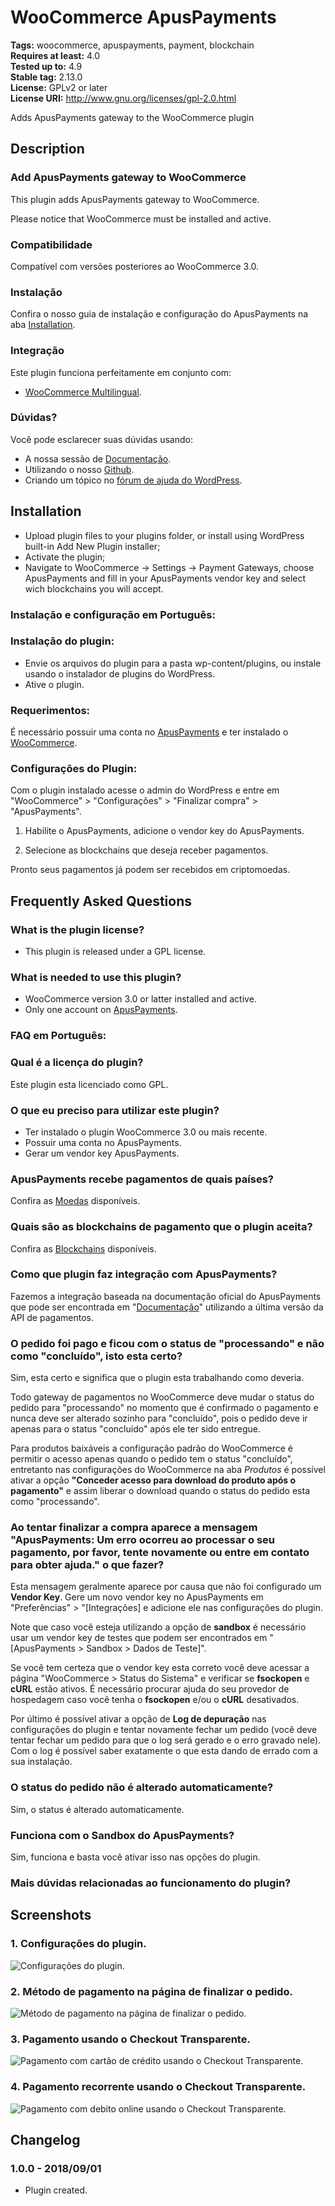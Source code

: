 # WooCommerce ApusPayments #
**Tags:** woocommerce, apuspayments, payment, blockchain  
**Requires at least:** 4.0  
**Tested up to:** 4.9  
**Stable tag:** 2.13.0  
**License:** GPLv2 or later  
**License URI:** http://www.gnu.org/licenses/gpl-2.0.html  

Adds ApusPayments gateway to the WooCommerce plugin

## Description ##

### Add ApusPayments gateway to WooCommerce ###

This plugin adds ApusPayments gateway to WooCommerce.

Please notice that WooCommerce must be installed and active.

### Compatibilidade ###

Compatível com versões posteriores ao WooCommerce 3.0.

### Instalação ###

Confira o nosso guia de instalação e configuração do ApusPayments na aba [Installation](http://wordpress.org/plugins/woocommerce-apuspayments/installation/).

### Integração ###

Este plugin funciona perfeitamente em conjunto com:

* [WooCommerce Multilingual](https://wordpress.org/plugins/woocommerce-multilingual/).

### Dúvidas? ###

Você pode esclarecer suas dúvidas usando:

* A nossa sessão de [Documentação](https://docs.apuspayments.com/).
* Utilizando o nosso [Github](https://github.com/apuspayments/WooComercePlugin).
* Criando um tópico no [fórum de ajuda do WordPress](http://wordpress.org/support/plugin/woocommerce-apuspayments).

## Installation ##

* Upload plugin files to your plugins folder, or install using WordPress built-in Add New Plugin installer;
* Activate the plugin;
* Navigate to WooCommerce -> Settings -> Payment Gateways, choose ApusPayments and fill in your ApusPayments vendor key and select wich blockchains you will accept.

### Instalação e configuração em Português: ###

### Instalação do plugin: ###

* Envie os arquivos do plugin para a pasta wp-content/plugins, ou instale usando o instalador de plugins do WordPress.
* Ative o plugin.

### Requerimentos: ###

É necessário possuir uma conta no [ApusPayments](http://apuspayments.com/) e ter instalado o [WooCommerce](http://wordpress.org/plugins/woocommerce/).

### Configurações do Plugin: ###

Com o plugin instalado acesse o admin do WordPress e entre em "WooCommerce" > "Configurações" > "Finalizar compra" > "ApusPayments".

1) Habilite o ApusPayments, adicione o vendor key do ApusPayments.

2) Selecione as blockchains que deseja receber pagamentos.

Pronto seus pagamentos já podem ser recebidos em criptomoedas.

## Frequently Asked Questions ##

### What is the plugin license? ###

* This plugin is released under a GPL license.

### What is needed to use this plugin? ###

* WooCommerce version 3.0 or latter installed and active.
* Only one account on [ApusPayments](http://apuspayments.com/ "ApusPayments").

### FAQ em Português: ###

### Qual é a licença do plugin? ###

Este plugin esta licenciado como GPL.

### O que eu preciso para utilizar este plugin? ###

* Ter instalado o plugin WooCommerce 3.0 ou mais recente.
* Possuir uma conta no ApusPayments.
* Gerar um vendor key ApusPayments.

### ApusPayments recebe pagamentos de quais países? ###

Confira as [Moedas](https://github.com/apuspayments/docs) disponíveis.

### Quais são as blockchains de pagamento que o plugin aceita? ###

Confira as [Blockchains](https://github.com/apuspayments/docs) disponíveis.

### Como que plugin faz integração com ApusPayments? ###

Fazemos a integração baseada na documentação oficial do ApusPayments que pode ser encontrada em "[Documentação](https://docs.apuspayments.com)" utilizando a última versão da API de pagamentos.

### O pedido foi pago e ficou com o status de "processando" e não como "concluído", isto esta certo? ###

Sim, esta certo e significa que o plugin esta trabalhando como deveria.

Todo gateway de pagamentos no WooCommerce deve mudar o status do pedido para "processando" no momento que é confirmado o pagamento e nunca deve ser alterado sozinho para "concluído", pois o pedido deve ir apenas para o status "concluído" após ele ter sido entregue.

Para produtos baixáveis a configuração padrão do WooCommerce é permitir o acesso apenas quando o pedido tem o status "concluído", entretanto nas configurações do WooCommerce na aba *Produtos* é possível ativar a opção **"Conceder acesso para download do produto após o pagamento"** e assim liberar o download quando o status do pedido esta como "processando".

### Ao tentar finalizar a compra aparece a mensagem "ApusPayments: Um erro ocorreu ao processar o seu pagamento, por favor, tente novamente ou entre em contato para obter ajuda." o que fazer? ###

Esta mensagem geralmente aparece por causa que não foi configurado um **Vendor Key**.
Gere um novo vendor key no ApusPayments em "Preferências" > "[Integrações] e adicione ele nas configurações do plugin.

Note que caso você esteja utilizando a opção de **sandbox** é necessário usar um vendor key de testes que podem ser encontrados em "[ApusPayments > Sandbox > Dados de Teste]".

Se você tem certeza que o vendor key esta correto você deve acessar a página "WooCommerce > Status do Sistema" e verificar se **fsockopen** e **cURL** estão ativos. É necessário procurar ajuda do seu provedor de hospedagem caso você tenha o **fsockopen** e/ou o **cURL** desativados.

Por último é possível ativar a opção de **Log de depuração** nas configurações do plugin e tentar novamente fechar um pedido (você deve tentar fechar um pedido para que o log será gerado e o erro gravado nele).
Com o log é possível saber exatamente o que esta dando de errado com a sua instalação.

### O status do pedido não é alterado automaticamente? ###

Sim, o status é alterado automaticamente.

### Funciona com o Sandbox do ApusPayments? ###

Sim, funciona e basta você ativar isso nas opções do plugin.

### Mais dúvidas relacionadas ao funcionamento do plugin? ###


## Screenshots ##

### 1. Configurações do plugin. ###
![Configurações do plugin.](http://ps.w.org/woocommerce-apuspayments/assets/screenshot-1.png)

### 2. Método de pagamento na página de finalizar o pedido. ###
![Método de pagamento na página de finalizar o pedido.](http://ps.w.org/woocommerce-apuspayments/assets/screenshot-2.png)

### 3. Pagamento usando o Checkout Transparente. ###
![Pagamento com cartão de crédito usando o Checkout Transparente.](http://ps.w.org/woocommerce-apuspayments/assets/screenshot-4.png)

### 4. Pagamento recorrente usando o Checkout Transparente. ###
![Pagamento com debito online usando o Checkout Transparente.](http://ps.w.org/woocommerce-apuspayments/assets/screenshot-5.png)

## Changelog ##

### 1.0.0 - 2018/09/01 ###

* Plugin created.